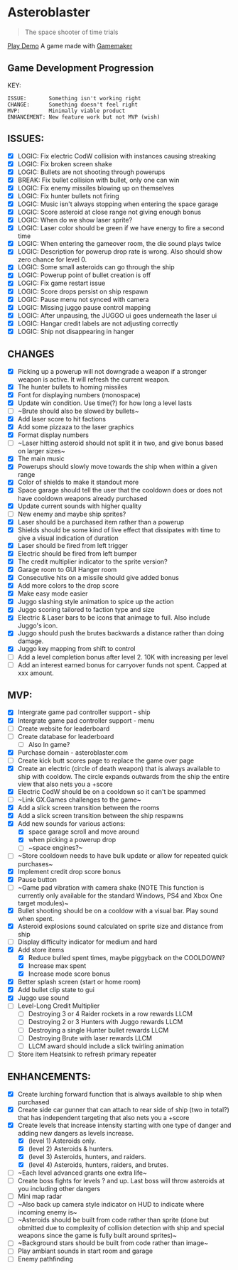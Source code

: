 # Asteroblaster
> The space shooter of time trials

[Play Demo](https://fizzog.io)
A game made with [Gamemaker](https://gamemaker.io)

## Game Development Progression

KEY:

	ISSUE:       Something isn't working right
	CHANGE:      Something doesn't feel right
	MVP:         Minimally viable product
	ENHANCEMENT: New feature work but not MVP (wish)

## ISSUES:
- [x] LOGIC: Fix electric CodW collision with instances causing streaking
- [x] LOGIC: Fix broken screen shake
- [x] LOGIC: Bullets are not shooting through powerups
- [x] BREAK: Fix bullet collision with bullet, only one can win
- [x] LOGIC: Fix enemy missiles blowing up on themselves
- [x] LOGIC: Fix hunter bullets not firing
- [x] LOGIC: Music isn't always stopping when entering the space garage
- [x] LOGIC: Score asteroid at close range not giving enough bonus
- [x] LOGIC: When do we show laser sprite?
- [x] LOGIC: Laser color should be green if we have energy to fire a second time
- [x] LOGIC: When entering the gameover room, the die sound plays twice
- [x] LOGIC: Description for powerup drop rate is wrong. Also should show zero chance for level 0.
- [x] LOGIC: Some small asteroids can go through the ship
- [x] LOGIC: Powerup point of bullet creation is off
- [x] LOGIC: Fix game restart issue
- [x] LOGIC: Score drops persist on ship respawn
- [x] LOGIC: Pause menu not synced with camera
- [x] LOGIC: Missing juggo pause control mapping
- [x] LOGIC: After unpausing, the JUGGO ui goes underneath the laser ui
- [x] LOGIC: Hangar credit labels are not adjusting correctly
- [x] LOGIC: Ship not disappearing in hanger

## CHANGES
- [x] Picking up a powerup will not downgrade a weapon if a stronger weapon is active. It will refresh the current weapon.
- [x] The hunter bullets to homing missiles
- [x] Font for displaying numbers (monospace)
- [x] Update win condition. Use time(?) for how long a level lasts
- [ ] ~Brute should also be slowed by bullets~
- [x] Add laser score to hit factions
- [x] Add some pizzaza to the laser graphics
- [x] Format display numbers
- [ ] ~Laser hitting asteroid should not split it in two, and give bonus based on larger sizes~
- [x] The main music
- [x] Powerups should slowly move towards the ship when within a given range
- [x] Color of shields to make it standout more
- [x] Space garage should tell the user that the cooldown does or does not have cooldown weapons already purchased
- [x] Update current sounds with higher quality
- [ ] New enemy and maybe ship sprites?
- [x] Laser should be a purchased item rather than a powerup
- [x] Shields should be some kind of live effect that dissipates with time to give a visual indication of duration
- [x] Laser should be fired from left trigger
- [x] Electric should be fired from left bumper
- [x] The credit multiplier indicator to the sprite version?
- [x] Garage room to GUI Hanger room
- [x] Consecutive hits on a missile should give added bonus
- [x] Add more colors to the drop score
- [x] Make easy mode easier
- [x] Juggo slashing style animation to spice up the action
- [x] Juggo scoring tailored to faction type and size
- [x] Electric & Laser bars to be icons that animage to full. Also include Juggo's icon.
- [x] Juggo should push the brutes backwards a distance rather than doing damage.
- [x] Juggo key mapping from shift to control
- [ ] Add a level completion bonus after level 2. 10K with increasing per level
- [ ] Add an interest earned bonus for carryover funds not spent. Capped at xxx amount.

## MVP:
- [x] Intergrate game pad controller support - ship
- [x] Intergrate game pad controller support - menu
- [ ] Create website for leaderboard
- [ ] Create database for leaderboard
	- [ ] Also In game?
- [x] Purchase domain - asteroblaster.com
- [ ] Create kick butt scores page to replace the game over page
- [x] Create an electric (circle of death weapon) that is always available to ship with cooldow. The circle expands outwards from the ship the entire view that also nets you a +score
- [x] Electric CodW should be on a cooldown so it can't be spammed
- [ ] ~Link GX.Games challenges to the game~
- [x] Add a slick screen transition between the rooms
- [x] Add a slick screen transition between the ship respawns
- [x] Add new sounds for various actions:
	- [x] space garage scroll and move around
	- [x] when picking a powerup drop
	- [ ] ~space engines?~
- [ ] ~Store cooldown needs to have bulk update or allow for repeated quick purchases~
- [x] Implement credit drop score bonus
- [x] Pause button
- [ ] ~Game pad vibration with camera shake (NOTE This function is currently only available for the standard Windows, PS4 and Xbox One target modules)~
- [x] Bullet shooting should be on a cooldow with a visual bar. Play sound when spent.
- [x] Asteroid explosions sound calculated on sprite size and distance from ship
- [ ] Display difficulty indicator for medium and hard
- [x] Add store items
	- [x] Reduce bulled spent times, maybe piggyback on the COOLDOWN?
	- [x] Increase max spent
	- [x] Increase mode score bonus
- [x] Better splash screen (start or home room)
- [x] Add bullet clip state to gui
- [x] Juggo use sound
- [ ] Level-Long Credit Multiplier
	- [ ] Destroying 3 or 4 Raider rockets in a row rewards LLCM
	- [ ] Destroying 2 or 3 Hunters with Juggo rewards LLCM
	- [ ] Destroying a single Hunter bullet rewards LLCM
	- [ ] Destroying Brute with laser rewards LLCM
	- [ ] LLCM award should include a slick twirling animation
- [ ] Store item Heatsink to refresh primary repeater

## ENHANCEMENTS:
- [x] Create lurching forward function that is always available to ship when purchased
- [x] Create side car gunner that can attach to rear side of ship (two in total?) that has independent targeting that also nets you a +score
- [x] Create levels that increase intensity starting with one type of danger and adding new dangers as levels increase.
	- [x] (level 1) Asteroids only.
	- [x] (level 2) Asteroids & hunters.
	- [x] (level 3) Asteroids, hunters, and raiders.
	- [x] (level 4) Asteroids, hunters, raiders, and brutes.
- [ ] ~Each level advanced grants one extra life~
- [ ] Create boss fights for levels ? and up. Last boss will throw asteroids at you including other dangers
- [ ] Mini map radar
- [ ] ~Also back up camera style indicator on HUD to indicate where incoming enemy is~
- [ ] ~Asteroids should be built from code rather than sprite (done but obmitted due to complexity of collision detection with ship and special weapons since the game is fully built around sprites)~
- [ ] ~Background stars should be built from code rather than image~
- [ ] Play ambiant sounds in start room and garage
- [ ] Enemy pathfinding
